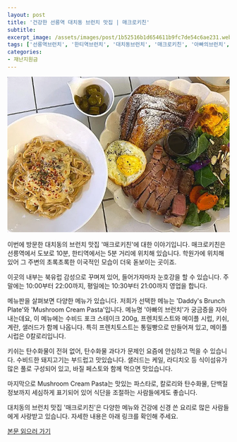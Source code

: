 ```yaml
---
layout: post
title: '건강한 선릉역 대치동 브런치 맛집 | 매크로키친'
subtitle: 
excerpt_image: /assets/images/post/1b52516b1d654611b9fc7de54c6ae231.webp
tags: ['선릉역브런치', '한티역브런치', '대치동브런치', '매크로키친', '아빠의브런치', '머쉬룸크림파스타', '통밀파스타']
categories: 
- 재난지원금
---
```


![메인 이미지](/assets/images/post/1b52516b1d654611b9fc7de54c6ae231.webp)

이번에 방문한 대치동의 브런치 맛집 '매크로키친'에 대한 이야기입니다. 매크로키친은 선릉역에서 도보로 10분, 한티역에서는 5분 거리에 위치해 있습니다. 학원가에 위치해 있어 그 주변의 초록초록한 이국적인 모습이 더욱 돋보이는 곳이죠. 

이곳의 내부는 북유럽 감성으로 꾸며져 있어, 들어가자마자 눈호강을 할 수 있습니다. 주말에는 10:00부터 22:00까지, 평일에는 10:30부터 21:00까지 영업을 합니다. 

메뉴판을 살펴보면 다양한 메뉴가 있습니다. 저희가 선택한 메뉴는 'Daddy's Brunch Plate'와 'Mushroom Cream Pasta'입니다. 메뉴명 '아빠의 브런치'가 궁금증을 자아내는데요, 이 메뉴에는 수비드 포크 스테이크 200g, 프렌치토스트와 메이플 시럽, 키쉬, 계란, 샐러드가 함께 나옵니다. 특히 프렌치토스트는 통밀빵으로 만들어져 있고, 메이플 시럽은 0칼로리입니다. 

키쉬는 탄수화물이 전혀 없어, 탄수화물 과다가 문제인 요즘에 안심하고 먹을 수 있습니다. 수비드한 돼지고기는 부드럽고 맛있습니다. 샐러드는 케일, 라디치오 등 식이섬유가 많은 풀로 구성되어 있고, 바질 페스토와 함께 먹으면 맛있습니다. 

마지막으로 Mushroom Cream Pasta는 맛있는 파스타로, 칼로리와 탄수화물, 단백질 정보까지 세심하게 표기되어 있어 식단을 조절하는 사람들에게도 좋습니다. 

대치동의 브런치 맛집 '매크로키친'은 다양한 메뉴와 건강에 신경 쓴 요리로 많은 사람들에게 사랑받고 있습니다. 자세한 내용은 아래 링크를 확인해 주세요.

[본문 읽으러 가기](https://m.blog.naver.com/ham_eaten_jellybear/223254592885)
